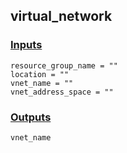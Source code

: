 ## virtual_network

### [Inputs](./vars.tf)

    resource_group_name = ""
    location = ""
    vnet_name = ""
    vnet_address_space = ""

### [Outputs](./outputs.tf)

    vnet_name
